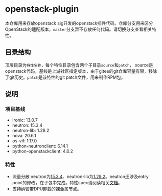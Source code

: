 # openstack-plugin

本仓库用来存放openstack sig开发的openstack插件代码。仓库分支用来区分OpenStack的适配版本。`master`分支暂不存放任何代码。请切换分支查看相关特性。

## 目录结构

顶层目录为`特性名称`，每个特性目录包含两个子目录`source`和`patch`， source是openstack代码，基线是上游社区指定版本，由于gitee的git仓库容量有限，移除了git历史。`patch`是该特性的git patch文件，用来制作RPM包。

## 说明

### 项目基线
- ironic: 13.0.7
- neutron: 15.3.4
- neutron-lib: 1.29.2
- nova: 20.6.1
- os-vif: 1.17.0
- python-neutronclient: 6.14.1
- python-openstackclient: 4.0.2

### 特性
- 流量分散 neutron为[15.3.4](https://opendev.org/openstack/neutron/src/tag/15.3.4)、neutron-lib为[1.29.2](https://opendev.org/openstack/neutron-lib/src/tag/1.29.2)。neutron还涉及entry point的修改，在子包中完成。特性spec请阅读相关[文档](https://gitee.com/openeuler/openstack/blob/master/docs/spec/distributed-traffic.md)。
- 支持纳管带DPU卸载的裸金属节点。
